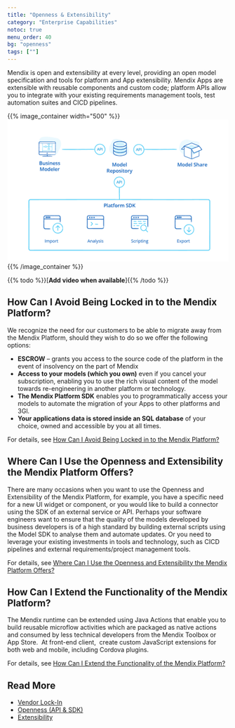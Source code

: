 ```yaml
---
title: "Openness & Extensibility"
category: "Enterprise Capabilities"
notoc: true
menu_order: 40
bg: "openness"
tags: [""]
---
```


Mendix is open and extensibility at every level, providing an open model specification and tools for platform and App extensibility. Mendix Apps are extensible with reusable components and custom code; platform APIs allow you to integrate with your existing requirements management tools, test automation suites and CICD pipelines. 

{{% image_container width="500" %}}
![](attachments/platform-openness-web-chart-1.png)
{{% /image_container %}}

{{% todo %}}[**Add video when available**]{{% /todo %}}

## How Can I Avoid Being Locked in to the Mendix Platform?

We recognize the need for our customers to be able to migrate away from the Mendix Platform, should they wish to do so we offer the following options:

* **ESCROW** – grants you access to the source code of the platform in the event of insolvency on the part of Mendix
* **Access to your models (which you own)** even if you cancel your subscription, enabling you to use the rich visual content of the model towards re-engineering in another platform or technology.
* **The Mendix Platform SDK** enables you to programmatically access your models to automate the migration of your Apps to other platforms and 3Gl.
* **Your applications data is stored inside an SQL database** of your choice, owned and accessible by you at all times.

For details, see [How Can I Avoid Being Locked in to the Mendix Platform?](vendor-lockin#avoid-lockin)

## Where Can I Use the Openness and Extensibility the Mendix Platform Offers?

There are many occasions when you want to use the Openness and Extensibility of the Mendix Platform, for example, you have a specific need for a new UI widget or component, or you would like to build a connector using the SDK of an external service or API. Perhaps your software engineers want to ensure that the quality of the models developed by business developers is of a high standard by building external scripts using the Model SDK to analyse them and automate updates. Or you need to leverage your existing investments in tools and technology, such as CICD pipelines and external requirements/project management tools.

For details, see [Where Can I Use the Openness and Extensibility the Mendix Platform Offers?](openness-api-sdk#where)

## How Can I Extend the Functionality of the Mendix Platform?

The Mendix runtime can be extended using Java Actions that enable you to build reusable microflow activities which are packaged as native actions and consumed by less technical developers from the Mendix Toolbox or App Store.  At front-end client,  create custom JavaScript extensions for both web and mobile, including Cordova plugins.

For details, see [How Can I Extend the Functionality of the Mendix Platform?](extensibility#extend-functionality)

## Read More

* [Vendor Lock-In](vendor-lockin)
* [Openness (API & SDK)](openness-api-sdk)
* [Extensibility](extensibility)
